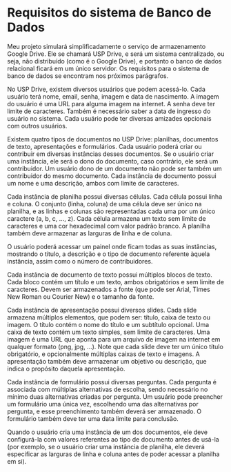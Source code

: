 # Requisitos do sistema de Banco de Dados

Meu projeto simulará simplificadamente o serviço de armazenamento Google Drive.
Ele se chamará USP Drive, e será um sistema centralizado, ou seja, não distribuído
(como é o Google Drive), e portanto o banco de dados relacional ficará em um único
servidor. Os requisitos para o sistema de banco de dados se encontram nos próximos
parágrafos.

No USP Drive, existem diversos usuários que podem acessá-lo. Cada usuário terá
nome, email, senha, imagem e data de nascimento. A imagem do usuário é uma URL
para alguma imagem na internet. A senha deve ter limite de caracteres. Também é
necessário saber a data de ingresso do usuário no sistema. Cada usuário pode ter
diversas amizades opcionais com outros usuários.

Existem quatro tipos de documentos no USP Drive: planilhas, documentos de texto,
apresentações e formulários. Cada usuário poderá criar ou contribuir em diversas
instâncias desses documentos. Se o usuário criar uma instância, ele será o dono
do documento, caso contrário, ele será um contribuidor. Um usuário dono de um
documento não pode ser também um contribuidor do mesmo documento. Cada instância
de documento possui um nome e uma descrição, ambos com limite de caracteres.

Cada instância de planilha possui diversas células. Cada célula possui linha e
coluna. O conjunto (linha, coluna) de uma célula deve ser único na planilha, e
as linhas e colunas são representadas cada uma por um único caractere
(a, b, c, …, z). Cada célula armazena um texto sem limite de caracteres e uma
cor hexadecimal com valor padrão branco. A planilha também deve armazenar as
larguras de linha e de coluna.

O usuário poderá acessar um painel onde ficam todas as suas instâncias, mostrando
o título, a descrição e o tipo de documento referente àquela instância, assim como
o número de contribuidores.

Cada instância de documento de texto possui múltiplos blocos de texto. Cada bloco
contém um título e um texto, ambos obrigatórios e sem limite de caracteres. Devem
ser armazenados a fonte (que pode ser Arial, Times New Roman ou Courier New) e o
tamanho da fonte.

Cada instância de apresentação possui diversos slides. Cada slide armazena múltiplos
elementos, que podem ser: título, caixa de texto ou imagem. O título contém o nome
do título e um subtítulo opcional. Uma caixa de texto contém um texto simples,
sem limite de caracteres. Uma imagem é uma URL que aponta para um arquivo de
imagem na internet em qualquer formato (png, jpg, …). Note que cada slide deve
ter um único título obrigatório, e opcionalmente múltiplas caixas de texto e
imagens. A apresentação também deve armazenar um objetivo ou descrição, que indica
o propósito daquela apresentação.

Cada instância de formulário possui diversas perguntas. Cada pergunta é associada
com múltiplas alternativas de escolha, sendo necessário no mínimo duas alternativas
criadas por pergunta. Um usuário pode preencher um formulário uma única vez,
escolhendo uma das alternativas por pergunta, e esse preenchimento também deverá
ser armazenado. O formulário também deve ter uma data limite para conclusão.

Quando o usuário cria uma instância de um dos documentos, ele deve configurá-la
com valores referentes ao tipo de documento antes de usá-la (por exemplo, se o
usuário criar uma instância de planilha, ele deverá especificar as larguras de
linha e coluna antes de poder acessar a planilha em si).
